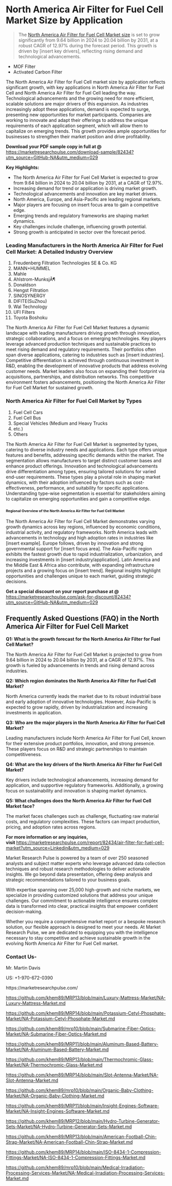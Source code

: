 <h1>North America Air Filter for Fuel Cell Market&nbsp;Size by Application</h1><blockquote><p>The <a href="https://marketresearchpulse.com/download-sample/82434?utm_source=GitHub-NA&amp;utm_medium=029">North America Air Filter for Fuel Cell Market size</a> is set to grow significantly from 9.64 billion in 2024 to 20.04 billion by 2031, at a robust CAGR of 12.97% during the forecast period. This growth is driven by [insert key drivers], reflecting rising demand and technological advancements.</p></blockquote><ul><li>MOF Filter<li> Activated Carbon Filter</li></ul><p>The North America Air Filter for Fuel Cell market size by application reflects significant growth, with key applications in North America Air Filter for Fuel Cell and North America Air Filter for Fuel Cell leading the way. Technological advancements and the growing need for more efficient, scalable solutions are major drivers of this expansion. As industries increasingly adopt these applications, demand is expected to surge, presenting new opportunities for market participants. Companies are working to innovate and adapt their offerings to address the unique requirements of each application segment, which will allow them to capitalize on emerging trends. This growth provides ample opportunities for businesses to strengthen their market position and drive profitability.</p><p><strong>Download your PDF sample copy in full at @ </strong><a href="https://marketresearchpulse.com/download-sample/82434?utm_source=GitHub-NA&amp;utm_medium=029">https://marketresearchpulse.com/download-sample/82434?utm_source=GitHub-NA&amp;utm_medium=029</a></p><p><strong>Key Highlights: </strong></p><ul><li>The North America Air Filter for Fuel Cell Market is expected to grow from 9.64 billion in 2024 to 20.04 billion by 2031, at a CAGR of 12.97%.</li><li>Increasing demand for trend or application is driving market growth.</li><li>Technological advancements and innovation are key market drivers.</li><li>North America, Europe, and Asia-Pacific are leading regional markets.</li><li>Major players are focusing on insert focus area to gain a competitive edge.</li><li>Emerging trends and regulatory frameworks are shaping market dynamics.</li><li>Key challenges include challenge, influencing growth potential.</li><li>Strong growth is anticipated in sector over the forecast period.</li></ul><h3>Leading Manufacturers in the North America Air Filter for Fuel Cell Market: A Detailed Industry Overview</h3><ol><li>Freudenberg Filtration Technologies SE & Co. KG</li><li>MANN+HUMMEL</li><li>Mahle</li><li>Ahlstrom-MunksjÃ¶</li><li>Donaldson</li><li>Hengst Filtration</li><li>SINOSYNERGY</li><li>DIFITE(SuZhou)</li><li>Wal Technology</li><li>UFI Filters</li><li>Toyota Boshoku</li></ol><div class="flex max-w-full flex-col flex-grow"><div class="min-h-8 text-message flex w-full flex-col items-end gap-2 whitespace-normal break-words [.text-message+&amp;]:mt-5" dir="auto" data-message-author-role="assistant" data-message-id="fd8432e4-4910-450d-b182-61b7bfb0a01f" data-message-model-slug="gpt-4o"><div class="flex w-full flex-col gap-1 empty:hidden first:pt-[3px]"><div class="markdown prose w-full break-words dark:prose-invert light"><p>The North America Air Filter for Fuel Cell Market features a dynamic landscape with leading manufacturers driving growth through innovation, strategic collaborations, and a focus on emerging technologies. Key players leverage advanced production techniques and sustainable practices to meet rising demand and regulatory requirements. Their portfolios often span diverse applications, catering to industries such as [insert industries]. Competitive differentiation is achieved through continuous investment in R&amp;D, enabling the development of innovative products that address evolving customer needs. Market leaders also focus on expanding their footprint via acquisitions, partnerships, and distribution networks. This competitive environment fosters advancements, positioning the North America Air Filter for Fuel Cell Market for sustained growth.</p></div></div></div></div><h3>North America Air Filter for Fuel Cell Market by Types</h3><ol><li>Fuel Cell Cars<li> Fuel Cell Bus<li> Special Vehicles (Medium and Heavy Trucks<li> etc.)<li> Others</li></ol><div class="flex max-w-full flex-col flex-grow"><div class="min-h-8 text-message flex w-full flex-col items-end gap-2 whitespace-normal break-words [.text-message+&amp;]:mt-5" dir="auto" data-message-author-role="assistant" data-message-id="084470be-0bb7-4664-bddf-5156b4f41249" data-message-model-slug="gpt-4o-mini"><div class="flex w-full flex-col gap-1 empty:hidden first:pt-[3px]"><div class="markdown prose w-full break-words dark:prose-invert light"><p>The North America Air Filter for Fuel Cell Market is segmented by types, catering to diverse industry needs and applications. Each type offers unique features and benefits, addressing specific demands within the market. The segmentation allows manufacturers to target distinct customer bases and enhance product offerings. Innovation and technological advancements drive differentiation among types, ensuring tailored solutions for varied end-user requirements. These types play a pivotal role in shaping market dynamics, with their adoption influenced by factors such as cost-effectiveness, performance, and suitability for specific applications. Understanding type-wise segmentation is essential for stakeholders aiming to capitalize on emerging opportunities and gain a competitive edge.</p></div></div></div></div><h3><span style="font-size: 11px;">Regional Overview of the North America Air Filter for Fuel Cell Market</span></h3><div class="flex max-w-full flex-col flex-grow"><div class="min-h-8 text-message flex w-full flex-col items-end gap-2 whitespace-normal break-words [.text-message+&amp;]:mt-5" dir="auto" data-message-author-role="assistant" data-message-id="e9038762-ce64-4e30-91c9-9bd413514231" data-message-model-slug="gpt-4o-mini"><div class="flex w-full flex-col gap-1 empty:hidden first:pt-[3px]"><div class="markdown prose w-full break-words dark:prose-invert light"><p>The North America Air Filter for Fuel Cell Market demonstrates varying growth dynamics across key regions, influenced by economic conditions, industrial activity, and regulatory frameworks. North America leads with advancements in technology and high adoption rates in industries like [insert example]. Europe follows, driven by innovation and strong governmental support for [insert focus area]. The Asia-Pacific region exhibits the fastest growth due to rapid industrialization, urbanization, and increasing investments in [insert industry/application]. Latin America and the Middle East &amp; Africa also contribute, with expanding infrastructure projects and a growing focus on [insert trend]. Regional insights highlight opportunities and challenges unique to each market, guiding strategic decisions.</p></div></div></div></div><p><strong>Get a special discount on your report purchase at @ </strong><a href="https://marketresearchpulse.com/ask-for-discount/82434?utm_source=GitHub-NA&amp;utm_medium=029">https://marketresearchpulse.com/ask-for-discount/82434?utm_source=GitHub-NA&amp;utm_medium=029</a></p><h2>Frequently Asked Questions (FAQ) in the North America Air Filter for Fuel Cell Market</h2><p><strong>Q1: What is the growth forecast for the North America Air Filter for Fuel Cell Market?</strong></p><p>The North America Air Filter for Fuel Cell Market is projected to grow from 9.64 billion in 2024 to 20.04 billion by 2031, at a CAGR of 12.97%. This growth is fueled by advancements in trends and rising demand across industries.</p><p><strong>Q2: Which region dominates the North America Air Filter for Fuel Cell Market?</strong></p><p>North America currently leads the market due to its robust industrial base and early adoption of innovative technologies. However, Asia-Pacific is expected to grow rapidly, driven by industrialization and increasing investments in application.</p><p><strong>Q3: Who are the major players in the North America Air Filter for Fuel Cell Market?</strong></p><p>Leading manufacturers include North America Air Filter for Fuel Cell, known for their extensive product portfolios, innovation, and strong presence. These players focus on R&amp;D and strategic partnerships to maintain competitiveness.</p><p><strong>Q4: What are the key drivers of the North America Air Filter for Fuel Cell Market?</strong></p><p>Key drivers include technological advancements, increasing demand for application, and supportive regulatory frameworks. Additionally, a growing focus on sustainability and innovation is shaping market dynamics.</p><p><strong>Q5: What challenges does the North America Air Filter for Fuel Cell Market face?</strong></p><p>The market faces challenges such as challenge, fluctuating raw material costs, and regulatory complexities. These factors can impact production, pricing, and adoption rates across regions.</p><p><strong>For more information or any inquiries, visit&nbsp;</strong><a href="https://marketresearchpulse.com/report/82434/air-filter-for-fuel-cell-market?utm_source=Linkedin&utm_medium=029">https://marketresearchpulse.com/report/82434/air-filter-for-fuel-cell-market?utm_source=Linkedin&utm_medium=029</a></p><p>Market Research Pulse is powered by a team of over 250 seasoned analysts and subject matter experts who leverage advanced data collection techniques and robust research methodologies to deliver actionable insights. We go beyond data presentation, offering deep analysis and strategic recommendations tailored to your business goals.</p><p>With expertise spanning over 25,000 high-growth and niche markets, we specialize in providing customized solutions that address your unique challenges. Our commitment to actionable intelligence ensures complex data is transformed into clear, practical insights that empower confident decision-making.</p><p>Whether you require a comprehensive market report or a bespoke research solution, our flexible approach is designed to meet your needs. At Market Research Pulse, we are dedicated to equipping you with the intelligence necessary to stay competitive and achieve sustainable growth in the evolving North America Air Filter for Fuel Cell market.</p><h3><strong>Contact Us-</strong></h3><p>Mr. Martin Davis</p><p>US: +1-970-672-0390</p><p>https://marketresearchpulse.com/</p><p><a href="https://github.com/khem89/MRP13/blob/main/Luxury-Mattress-Market/NA-Luxury-Mattress-Market.md">https://github.com/khem89/MRP13/blob/main/Luxury-Mattress-Market/NA-Luxury-Mattress-Market.md</a></p><p><a href="https://github.com/khem89/MRP14/blob/main/Potassium-Cetyl-Phosphate-Market/NA-Potassium-Cetyl-Phosphate-Market.md">https://github.com/khem89/MRP14/blob/main/Potassium-Cetyl-Phosphate-Market/NA-Potassium-Cetyl-Phosphate-Market.md</a></p><p><a href="https://github.com/khem89/mrp10/blob/main/Submarine-Fiber-Optics-Market/NA-Submarine-Fiber-Optics-Market.md">https://github.com/khem89/mrp10/blob/main/Submarine-Fiber-Optics-Market/NA-Submarine-Fiber-Optics-Market.md</a></p><p><a href="https://github.com/khem89/MRP11/blob/main/Aluminum-Based-Battery-Market/NA-Aluminum-Based-Battery-Market.md">https://github.com/khem89/MRP11/blob/main/Aluminum-Based-Battery-Market/NA-Aluminum-Based-Battery-Market.md</a></p><p><a href="https://github.com/khem89/MRP13/blob/main/Thermochromic-Glass-Market/NA-Thermochromic-Glass-Market.md">https://github.com/khem89/MRP13/blob/main/Thermochromic-Glass-Market/NA-Thermochromic-Glass-Market.md</a></p><p><a href="https://github.com/khem89/MRP14/blob/main/Slot-Antenna-Market/NA-Slot-Antenna-Market.md">https://github.com/khem89/MRP14/blob/main/Slot-Antenna-Market/NA-Slot-Antenna-Market.md</a></p><p><a href="https://github.com/khem89/mrp10/blob/main/Organic-Baby-Clothing-Market/NA-Organic-Baby-Clothing-Market.md">https://github.com/khem89/mrp10/blob/main/Organic-Baby-Clothing-Market/NA-Organic-Baby-Clothing-Market.md</a></p><p><a href="https://github.com/khem89/MRP11/blob/main/Insight-Engines-Software-Market/NA-Insight-Engines-Software-Market.md">https://github.com/khem89/MRP11/blob/main/Insight-Engines-Software-Market/NA-Insight-Engines-Software-Market.md</a></p><p><a href="https://github.com/khem89/MRP12/blob/main/Hydro-Turbine-Generator-Sets-Market/NA-Hydro-Turbine-Generator-Sets-Market.md">https://github.com/khem89/MRP12/blob/main/Hydro-Turbine-Generator-Sets-Market/NA-Hydro-Turbine-Generator-Sets-Market.md</a></p><p><a href="https://github.com/khem89/MRP13/blob/main/American-Football-Chin-Strap-Market/NA-American-Football-Chin-Strap-Market.md">https://github.com/khem89/MRP13/blob/main/American-Football-Chin-Strap-Market/NA-American-Football-Chin-Strap-Market.md</a></p><p><a href="https://github.com/khem89/MRP14/blob/main/ISO-8434-1-Compression-Fittings-Market/NA-ISO-8434-1-Compression-Fittings-Market.md">https://github.com/khem89/MRP14/blob/main/ISO-8434-1-Compression-Fittings-Market/NA-ISO-8434-1-Compression-Fittings-Market.md</a></p><p><a href="https://github.com/khem89/mrp10/blob/main/Medical-Irradiation-Processing-Services-Market/NA-Medical-Irradiation-Processing-Services-Market.md">https://github.com/khem89/mrp10/blob/main/Medical-Irradiation-Processing-Services-Market/NA-Medical-Irradiation-Processing-Services-Market.md</a></p>
